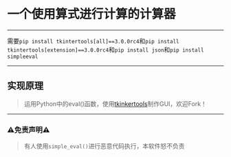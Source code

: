 # 一个使用算式进行计算的计算器

---

需要`pip install tkintertools[all]==3.0.0rc4`和`pip install tkintertools[extension]==3.0.0rc4`和`pip install json`和`pip install simpleeval`

---

## 实现原理

> 运用Python中的eval()函数，使用[tkinkertools](https://github.com/Xiaokang2022/tkintertools)制作GUI，欢迎Fork！

---

### ⚠️免责声明⚠️  

> 有人使用`simple_eval()`进行恶意代码执行，本软件怒不负责
